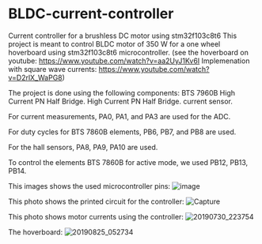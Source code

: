 # BLDC-current-controller
Current controller for a brushless DC motor using stm32f103c8t6
This project is meant to control BLDC motor of 350 W for a one wheel hoverboard using stm32f103c8t6 microcontroller. (see the hoverboard on youtube: https://www.youtube.com/watch?v=aa2UyJ1Kv6I
Implemenation with square wave currents: https://www.youtube.com/watch?v=D2rlX_WaPG8)

The project is done using the following components:
BTS 7960B High Current PN Half Bridge.
High Current PN Half Bridge. current sensor.

For current measurements, PA0, PA1, and  PA3 are used for the ADC.

For duty cycles for BTS 7860B elements, PB6, PB7, and PB8 are used.

For the hall sensors, PA8, PA9, PA10 are used.

To control the elements BTS 7860B for active mode, we used PB12, PB13, PB14.

This images shows the used microcontroller pins:
![image](https://user-images.githubusercontent.com/95107709/169672517-1aa80608-4244-402c-88bc-267f4cacccb8.png)

This photo shows the printed circuit for the controller:
![Capture](https://user-images.githubusercontent.com/95107709/169694170-3456d7fe-5029-4934-9448-173ea539337d.PNG)


This photo shows motor currents using the controller:
![20190730_223754](https://user-images.githubusercontent.com/95107709/169693395-5a980641-7b3d-426f-a092-c84afcddad1f.jpg)

The hoverboard:
![20190825_052734](https://user-images.githubusercontent.com/95107709/169694254-9d1e384e-2b48-4345-985c-15144d2dc49a.jpg)
